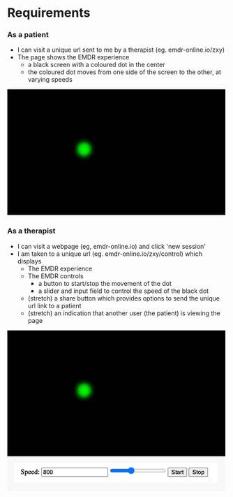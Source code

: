 # Requirements

### As a patient
- I can visit a unique url sent to me by a therapist (eg. emdr-online.io/zxy)
- The page shows the EMDR experience
    - a black screen with a coloured dot in the center
    - the coloured dot moves from one side of the screen to the other, at varying speeds

![](/assets/emdr-example.gif)

### As a therapist 
- I can visit a webpage (eg, emdr-online.io) and click 'new session'
- I am taken to a unique url (eg. emdr-online.io/zxy/control) which displays
    - The EMDR experience
    - The EMDR controls
        - a button to start/stop the movement of the dot
        - a slider and input field to control the speed of the black dot
    - (stretch) a share button which provides options to send the unique url link to a patient
    - (stretch) an indication that another user (the patient) is viewing the page

![](/assets/emdr-example-control.png)
